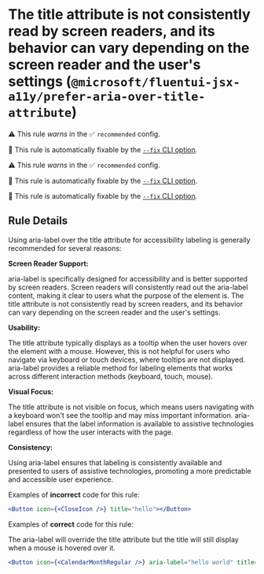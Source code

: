 # The title attribute is not consistently read by screen readers, and its behavior can vary depending on the screen reader and the user's settings (`@microsoft/fluentui-jsx-a11y/prefer-aria-over-title-attribute`)

⚠️ This rule _warns_ in the ✅ `recommended` config.

🔧 This rule is automatically fixable by the [`--fix` CLI option](https://eslint.org/docs/latest/user-guide/command-line-interface#--fix).

<!-- end auto-generated rule header -->

⚠️ This rule _warns_ in the ✅ `recommended` config.

🔧 This rule is automatically fixable by the [`--fix` CLI option](https://eslint.org/docs/latest/user-guide/command-line-interface#--fix).

<!-- end auto-generated rule header -->

🔧 This rule is automatically fixable by the [`--fix` CLI option](https://eslint.org/docs/latest/user-guide/command-line-interface#--fix).

<!-- end auto-generated rule header -->

## Rule Details

Using aria-label over the title attribute for accessibility labeling is generally recommended for several reasons:

**Screen Reader Support:**

aria-label is specifically designed for accessibility and is better supported by screen readers. Screen readers will consistently read out the aria-label content, making it clear to users what the purpose of the element is.
The title attribute is not consistently read by screen readers, and its behavior can vary depending on the screen reader and the user's settings.

**Usability:**

The title attribute typically displays as a tooltip when the user hovers over the element with a mouse. However, this is not helpful for users who navigate via keyboard or touch devices, where tooltips are not displayed.
aria-label provides a reliable method for labeling elements that works across different interaction methods (keyboard, touch, mouse).

**Visual Focus:**

The title attribute is not visible on focus, which means users navigating with a keyboard won't see the tooltip and may miss important information.
aria-label ensures that the label information is available to assistive technologies regardless of how the user interacts with the page.

**Consistency:**

Using aria-label ensures that labeling is consistently available and presented to users of assistive technologies, promoting a more predictable and accessible user experience.

Examples of **incorrect** code for this rule:

```jsx
<Button icon={<CloseIcon />} title="hello"></Button>
```

Examples of **correct** code for this rule:

The aria-label will override the title attribute but the title will still display when a mouse is hovered over it.

```jsx
<Button icon={<CalendarMonthRegular />} aria-label="hello world" title="hello world"></Button>
```
